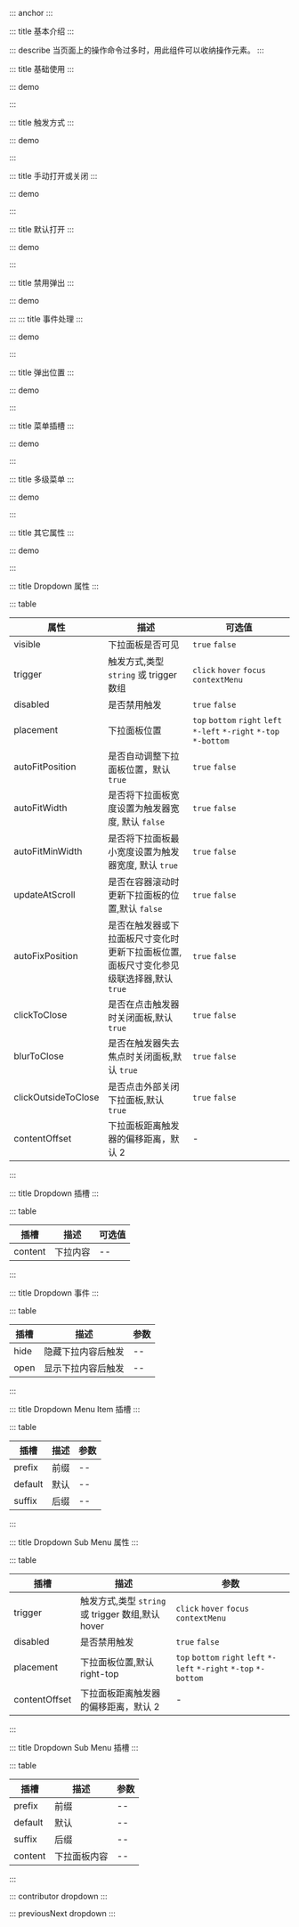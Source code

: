 ::: anchor
:::

::: title 基本介绍
:::

::: describe 当页面上的操作命令过多时，用此组件可以收纳操作元素。
:::

::: title 基础使用
:::

::: demo

<template>
  <lay-dropdown>
    <lay-button type="primary">下拉菜单</lay-button>
    <template #content>
        <lay-dropdown-menu>
          <lay-dropdown-menu-item>选项一</lay-dropdown-menu-item>
          <lay-dropdown-menu-item>选项二</lay-dropdown-menu-item>
          <lay-dropdown-menu-item>选项三</lay-dropdown-menu-item>
        </lay-dropdown-menu>
    </template>
  </lay-dropdown>
</template>

<script>
import { ref } from 'vue'

export default {
  setup() {

    return {
    }
  }
}
</script>

:::

::: title 触发方式
:::

::: demo

<template>
  <lay-dropdown trigger="hover">
    <lay-button>Hover 触发</lay-button>
    <template #content>
        <lay-dropdown-menu>
          <lay-dropdown-menu-item>选项一</lay-dropdown-menu-item>
          <lay-dropdown-menu-item>选项二</lay-dropdown-menu-item>
          <lay-dropdown-menu-item>选项三</lay-dropdown-menu-item>
        </lay-dropdown-menu>
    </template>
  </lay-dropdown>
  &nbsp;&nbsp;
    <lay-dropdown>
    <lay-button>Click 触发</lay-button>
    <template #content>
        <lay-dropdown-menu>
          <lay-dropdown-menu-item>选项一</lay-dropdown-menu-item>
          <lay-dropdown-menu-item>选项二</lay-dropdown-menu-item>
          <lay-dropdown-menu-item>选项三</lay-dropdown-menu-item>
        </lay-dropdown-menu>
    </template>
  </lay-dropdown>
    &nbsp;&nbsp;
    <lay-dropdown trigger="contextMenu">
    <lay-button>contextMenu 触发</lay-button>
    <template #content>
        <lay-dropdown-menu>
          <lay-dropdown-menu-item>选项一</lay-dropdown-menu-item>
          <lay-dropdown-menu-item>选项二</lay-dropdown-menu-item>
          <lay-dropdown-menu-item>选项三</lay-dropdown-menu-item>
        </lay-dropdown-menu>
    </template>
  </lay-dropdown>
        &nbsp;&nbsp;
    <lay-dropdown trigger="focus">
    <lay-input placeholder="Focus 触发"></lay-input>
    <template #content>
        <lay-dropdown-menu>
          <lay-dropdown-menu-item>选项一</lay-dropdown-menu-item>
          <lay-dropdown-menu-item>选项二</lay-dropdown-menu-item>
          <lay-dropdown-menu-item>选项三</lay-dropdown-menu-item>
        </lay-dropdown-menu>
    </template>
  </lay-dropdown>
          &nbsp;&nbsp;
    <lay-dropdown :trigger="['hover','focus','click']">
    <lay-input placeholder="hover focus click"></lay-input>
    <template #content>
        <lay-dropdown-menu>
          <lay-dropdown-menu-item>选项一</lay-dropdown-menu-item>
          <lay-dropdown-menu-item>选项二</lay-dropdown-menu-item>
          <lay-dropdown-menu-item>选项三</lay-dropdown-menu-item>
        </lay-dropdown-menu>
    </template>
  </lay-dropdown>
</template>

<script>
import { ref } from 'vue'

export default {
  setup() {

    return {
    }
  }
}
</script>
:::

::: title 手动打开或关闭
:::

::: demo

<template>
  <lay-button @click="manualRef.open()">打开</lay-button>
  <lay-button @click="manualRef.hide()">关闭</lay-button>
  <br><br>
  <lay-dropdown ref="manualRef" :clickOutsideToClose="false" :clickToClose="false">
    <lay-button type="primary">下拉菜单</lay-button>
    <template #content>
        <lay-dropdown-menu>
          <lay-dropdown-menu-item>选项一</lay-dropdown-menu-item>
          <lay-dropdown-menu-item>选项二</lay-dropdown-menu-item>
          <lay-dropdown-menu-item>选项三</lay-dropdown-menu-item>
        </lay-dropdown-menu>
    </template>
  </lay-dropdown>
</template>

<script>
import { ref } from 'vue'

export default {
  setup() {
    const manualRef = ref()

    return {
      manualRef,
    }
  }
}
</script>

:::

::: title 默认打开
:::

::: demo

<template>
  <lay-dropdown :visible="true" updateAtScroll>
    <lay-button type="primary">下拉菜单</lay-button>
    <template #content>
        <lay-dropdown-menu>
          <lay-dropdown-menu-item>选项一</lay-dropdown-menu-item>
          <lay-dropdown-menu-item>选项二</lay-dropdown-menu-item>
          <lay-dropdown-menu-item>选项三</lay-dropdown-menu-item>
        </lay-dropdown-menu>
    </template>
  </lay-dropdown>
</template>

<script>
import { ref } from 'vue'

export default {
  setup() {

    return {
    }
  }
}
</script>

:::


::: title 禁用弹出
:::

::: demo

<template>
  <lay-dropdown disabled>
    <lay-button type="primary" >禁用弹出</lay-button>
    <template #content>
        <lay-dropdown-menu>
          <lay-dropdown-menu-item>选项一</lay-dropdown-menu-item>
          <lay-dropdown-menu-item>选项二</lay-dropdown-menu-item>
          <lay-dropdown-menu-item>选项三</lay-dropdown-menu-item>
        </lay-dropdown-menu>
    </template>
  </lay-dropdown>
</template>

<script>
import { ref } from 'vue'

export default {
  setup() {

    return {
    }
  }
}
</script>


:::
::: title 事件处理
:::

::: demo

<template>
  <lay-dropdown @open="stat='开启'" @hide="stat='关闭'">
    <lay-button type="primary" >当前状态:{{stat}}</lay-button>
    <template #content>
        <lay-dropdown-menu>
          <lay-dropdown-menu-item>选项一</lay-dropdown-menu-item>
          <lay-dropdown-menu-item>选项二</lay-dropdown-menu-item>
          <lay-dropdown-menu-item>选项三</lay-dropdown-menu-item>
        </lay-dropdown-menu>
    </template>
  </lay-dropdown>
</template>

<script>
import { ref } from 'vue'

export default {
  setup() {
    const stat=ref("关闭")
    return {
      stat
    }
  }
}
</script>

:::

::: title 弹出位置
:::

::: demo

<template>
  <lay-dropdown placement="top-left">
    <lay-button type="primary">topLeft</lay-button>
    <template #content>
      <div style="width:300px;height:200px;"></div> 
    </template>
  </lay-dropdown>
  &nbsp;&nbsp;
  <lay-dropdown placement="top">
    <lay-button type="primary">top</lay-button>
    <template #content>
      <div style="width:300px;height:200px;"></div> 
    </template>
  </lay-dropdown>
  &nbsp;&nbsp;
  <lay-dropdown placement="top-right">
    <lay-button type="primary">topRight</lay-button>
    <template #content>
      <div style="width:300px;height:200px;"></div> 
    </template>
  </lay-dropdown>
  &nbsp;&nbsp;
  <lay-dropdown placement="bottom-left">
    <lay-button type="primary">bottomLeft</lay-button>
    <template #content>
      <div style="width:300px;height:200px;"></div> 
    </template>
  </lay-dropdown>
    &nbsp;&nbsp;
  <lay-dropdown placement="bottom">
    <lay-button type="primary">bottom</lay-button>
    <template #content>
      <div style="width:300px;height:200px;"></div> 
    </template>
  </lay-dropdown>
    &nbsp;&nbsp;
  <lay-dropdown placement="bottom-right">
    <lay-button type="primary">bottomRight</lay-button>
    <template #content>
      <div style="width:300px;height:200px;"></div> 
    </template>
  </lay-dropdown>
  <br><br>
    &nbsp;&nbsp;
  <lay-dropdown placement="right-top">
    <lay-button type="primary">right-top</lay-button>
    <template #content>
      <div style="width:300px;height:200px;"></div> 
    </template>
  </lay-dropdown>
    &nbsp;&nbsp;
  <lay-dropdown placement="right">
    <lay-button type="primary">right</lay-button>
    <template #content>
      <div style="width:300px;height:200px;"></div> 
    </template>
  </lay-dropdown>
    &nbsp;&nbsp;
  <lay-dropdown placement="right-bottom">
    <lay-button type="primary">right-bottom</lay-button>
    <template #content>
      <div style="width:300px;height:200px;"></div> 
    </template>
  </lay-dropdown>
   &nbsp;&nbsp;
    <lay-dropdown placement="left-top">
    <lay-button type="primary">left-top</lay-button>
    <template #content>
      <div style="width:300px;height:200px;"></div> 
    </template>
  </lay-dropdown>
  &nbsp;&nbsp;
  <lay-dropdown placement="left">
    <lay-button type="primary">left</lay-button>
    <template #content>
      <div style="width:300px;height:200px;"></div> 
    </template>
  </lay-dropdown>
  &nbsp;&nbsp;
  <lay-dropdown placement="left-bottom">
    <lay-button type="primary">left-bottom</lay-button>
    <template #content>
      <div style="width:300px;height:200px;"></div> 
    </template>
  </lay-dropdown>
</template>

<script>
import { ref } from 'vue'

export default {
  setup() {

    const btnSize = ref('')
    const toogleSize = () => {
      btnSize.value =  btnSize.value ? '' : 'lg'
    }

    return {
      btnSize,
      toogleSize
    }
  }
}
</script>

:::

::: title 菜单插槽
:::

::: demo

<template>
  <lay-dropdown>
    <lay-button type="primary">图标菜单</lay-button>
    <template #content>
        <lay-dropdown-menu>
          <lay-dropdown-menu-item>
            <template #prefix><lay-icon type="layui-icon-return"></lay-icon></template>
            <template #default>返回</template>
            <template #suffix><span style="margin-left: 50px; font-size:10px">Alt + 向左键</span></template>
          </lay-dropdown-menu-item>
          <lay-dropdown-menu-item>
            <template #prefix><lay-icon type="layui-icon-refresh"></lay-icon></template>
            <template #default>刷新</template>
            <template #suffix><span style="font-size:10px">Ctrl + R</span></template>
          </lay-dropdown-menu-item>
          <lay-line></lay-line>
          <lay-dropdown-menu-item>
            <template #prefix><lay-icon type="layui-icon-about"></lay-icon></template>
            <template #default>更多</template>
            <template #suffix><lay-icon type="layui-icon-right"></lay-icon></template>
          </lay-dropdown-menu-item>
        </lay-dropdown-menu>
    </template>
  </lay-dropdown>
</template>

<script>
import { ref } from 'vue'

export default {
  setup() {

    return {
    }
  }
}
</script>

:::

::: title 多级菜单
:::

::: demo

<template>
  <lay-dropdown>
    <lay-button type="primary">下拉菜单</lay-button>
    <template #content>
        <lay-dropdown-menu>
          <lay-dropdown-menu-item>
            <template #prefix><lay-icon type="layui-icon-list"></lay-icon></template>
            <template #default>选项一</template>
          </lay-dropdown-menu-item>
          <lay-dropdown-sub-menu>
            <template #prefix><lay-icon type="layui-icon-set-sm"></lay-icon></template>
            <template #default>选项二</template>
            <template #content>
              <lay-dropdown-menu-item>子菜单一</lay-dropdown-menu-item>
              <lay-dropdown-menu-item>子菜单二</lay-dropdown-menu-item>
              <lay-dropdown-sub-menu>
                <template #default>子菜单三</template>
                <template #content>
                   <lay-dropdown-menu-item>菜单1</lay-dropdown-menu-item>
                   <lay-dropdown-menu-item>菜单2</lay-dropdown-menu-item>
                   <lay-dropdown-menu-item>菜单3</lay-dropdown-menu-item>
                </template>
              </lay-dropdown-sub-menu>
            </template>
          </lay-dropdown-sub-menu>
          <lay-dropdown-menu-item>
            <template #prefix><lay-icon type="layui-icon-share"></lay-icon></template>
            <template #default>选项三</template>
          </lay-dropdown-menu-item>
        </lay-dropdown-menu>
    </template>
  </lay-dropdown>
</template>

<script>
import { ref } from 'vue'

export default {
  setup() {

    return {
    }
  }
}
</script>

:::

::: title 其它属性
:::

::: demo

<template>
   <lay-dropdown placement="bottom-left" autoFitWidth>
    <lay-button type="primary">autoFitWidth</lay-button>
    <template #content>
      <lay-dropdown-menu>
        <lay-dropdown-menu-item>选项一</lay-dropdown-menu-item>
        <lay-dropdown-menu-item>选项二1111111111111111111111</lay-dropdown-menu-item>
        <lay-dropdown-menu-item>选项三</lay-dropdown-menu-item>
      </lay-dropdown-menu>
    </template>
  </lay-dropdown>
  &nbsp;&nbsp;
  <lay-dropdown placement="bottom-left" :autoFitMinWidth="false">
    <lay-button type="primary">关闭 autoFitMinWidth</lay-button>
    <template #content>
      <lay-dropdown-menu>
        <lay-dropdown-menu-item>选项一</lay-dropdown-menu-item>
        <lay-dropdown-menu-item>选项二111111111</lay-dropdown-menu-item>
        <lay-dropdown-menu-item>选项三</lay-dropdown-menu-item>
      </lay-dropdown-menu> 
    </template>
  </lay-dropdown>
    &nbsp;&nbsp;
  <lay-dropdown placement="bottom-left" updateAtScroll>
    <lay-button type="primary">updateAtScroll</lay-button>
    <template #content>
      <lay-dropdown-menu>
        <lay-dropdown-menu-item>选项一</lay-dropdown-menu-item>
        <lay-dropdown-menu-item>选项二111111111</lay-dropdown-menu-item>
        <lay-dropdown-menu-item>选项三</lay-dropdown-menu-item>
      </lay-dropdown-menu> 
    </template>
  </lay-dropdown>
      &nbsp;&nbsp;
  <lay-dropdown placement="bottom-left" updateAtScroll :contentOffset="8">
    <lay-button type="primary">contentOffset: 8px</lay-button>
    <template #content>
      <lay-dropdown-menu>
        <lay-dropdown-menu-item>选项一</lay-dropdown-menu-item>
        <lay-dropdown-menu-item>选项二</lay-dropdown-menu-item>
        <lay-dropdown-menu-item>选项三</lay-dropdown-menu-item>
      </lay-dropdown-menu> 
    </template>
  </lay-dropdown>
      &nbsp;&nbsp;
      <br><br>
  <lay-button  @click="triggerHeight += 100">改变触发器尺寸</lay-button>
  <lay-button  @click="contentHeight += 100">改变面板尺寸</lay-button>
  <br><br>
  <lay-dropdown placement="bottom-left" trigger="focus" :autoFitPosition="true" :autoFixPosition="true" :blurToClose="false" :clickOutsideToClose="false">
    <lay-input placeholder="autoFixPosition" :style="{height: triggerHeight + 'px'}"></lay-input>
    <template #content>
     <div :style="{width:'350px', height: contentHeight + 'px'}"></div>
    </template>
  </lay-dropdown>
</template>

<script>
import { ref, computed } from 'vue'

export default {
  setup() {

    const btnSize = ref('')
    const toogleSize = () => {
      btnSize.value =  btnSize.value ? '' : 'lg'
    }

    const triggerHeight = ref(100)
    const contentHeight = ref(200)

    return {
      btnSize,
      toogleSize,
      triggerWidth,
      triggerStyle,
    }
  }
}
</script>

:::

::: title Dropdown 属性
:::

::: table

| 属性    | 描述     | 可选值          |
| ------- | -------- | --------------- |
| visible | 下拉面板是否可见 |`true` `false`|
| trigger | 触发方式,类型 `string` 或 trigger 数组  | `click` `hover` `focus` `contextMenu` |
| disabled | 是否禁用触发 | `true` `false` |
| placement | 下拉面板位置 |`top` `bottom` `right` `left` `*-left` `*-right` `*-top` `*-bottom`|
| autoFitPosition| 是否自动调整下拉面板位置，默认 `true` |`true` `false` | 
| autoFitWidth | 是否将下拉面板宽度设置为触发器宽度, 默认 `false` |`true` `false` |
| autoFitMinWidth | 是否将下拉面板最小宽度设置为触发器宽度, 默认 `true` |`true` `false` |
| updateAtScroll | 是否在容器滚动时更新下拉面板的位置,默认 `false` | `true` `false` |
| autoFixPosition | 是否在触发器或下拉面板尺寸变化时更新下拉面板位置,<br>面板尺寸变化参见级联选择器,默认 `true` |`true` `false` |
| clickToClose | 是否在点击触发器时关闭面板,默认 `true` |`true` `false`|
| blurToClose | 是否在触发器失去焦点时关闭面板,默认 `true` |`true` `false`|
| clickOutsideToClose| 是否点击外部关闭下拉面板,默认 `true`|`true` `false`|
| contentOffset | 下拉面板距离触发器的偏移距离，默认 2| -| 


:::

::: title Dropdown 插槽
:::

::: table

| 插槽    | 描述     | 可选值 |
| ------- | -------- | ------ |
| content | 下拉内容 | --     |

:::

 
::: title Dropdown 事件
:::

::: table

| 插槽    | 描述     | 参数 |
| ------- | -------- | ------ |
| hide | 隐藏下拉内容后触发 | --     |
| open | 显示下拉内容后触发 | --     |

:::

::: title Dropdown Menu Item 插槽
:::

::: table

| 插槽    | 描述     | 参数 |
| ------- | -------- | ------ |
| prefix | 前缀 | --     |
| default | 默认 | --     |
| suffix | 后缀|--|

:::

::: title Dropdown Sub Menu 属性
:::

::: table

| 插槽    | 描述     | 参数 |
| ------- | -------- | ------ |
| trigger | 触发方式,类型 `string` 或 trigger 数组,默认 hover  | `click` `hover` `focus` `contextMenu` |
| disabled | 是否禁用触发 | `true` `false` |
| placement | 下拉面板位置,默认 right-top |`top` `bottom` `right` `left` `*-left` `*-right` `*-top` `*-bottom`|
| contentOffset | 下拉面板距离触发器的偏移距离，默认 2| -| 

:::

::: title Dropdown Sub Menu 插槽
:::

::: table

| 插槽    | 描述     | 参数 |
| ------- | -------- | ------ |
| prefix | 前缀 | --     |
| default | 默认 | --     |
| suffix | 后缀|--|
| content | 下拉面板内容|--|

:::


::: contributor dropdown
:::

::: previousNext dropdown
:::